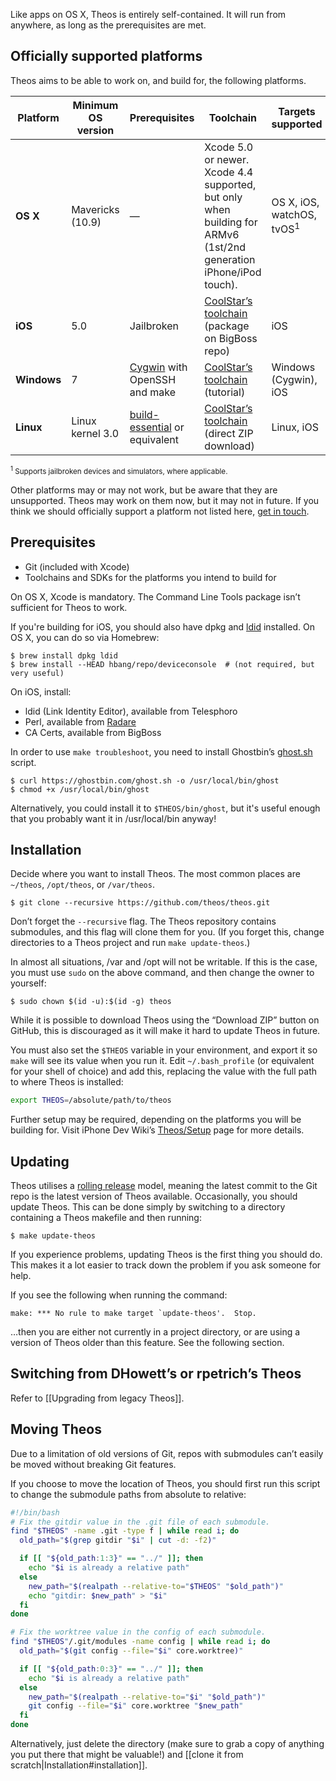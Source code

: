Like apps on OS X, Theos is entirely self-contained. It will run from anywhere, as long as the prerequisites are met.

## Officially supported platforms
Theos aims to be able to work on, and build for, the following platforms.

| Platform | Minimum OS version | Prerequisites | Toolchain | Targets supported
|----------|--------------------|---------------|-----------|-------------------|
| **OS X** | Mavericks (10.9) | — | Xcode 5.0 or newer. Xcode 4.4 supported, but only when building for ARMv6 (1st/2nd generation iPhone/iPod touch). | OS X, iOS, watchOS, tvOS<sup>1</sup> |
| **iOS** | 5.0 | Jailbroken | [CoolStar’s toolchain](http://moreinfo.thebigboss.org/moreinfo/depiction.php?file=iostoolchainDp) (package on BigBoss repo) | iOS |
| **Windows** | 7 | [Cygwin](https://cygwin.com/) with OpenSSH and make | [CoolStar’s toolchain](http://sharedinstance.net/2013/12/build-on-windows/) (tutorial) | Windows (Cygwin), iOS |
| **Linux** | Linux kernel 3.0 | [build-essential](https://packages.debian.org/sid/build-essential) or equivalent | [CoolStar’s toolchain](https://developer.angelxwind.net/Linux/ios-toolchain_clang%2bllvm%2bld64_latest_linux_x86_64.zip) (direct ZIP download) | Linux, iOS |

<sup><sup>1</sup> Supports jailbroken devices and simulators, where applicable.</sup>

Other platforms may or may not work, but be aware that they are unsupported. Theos may work on them now, but it may not in future. If you think we should officially support a platform not listed here, [get in touch](https://github.com/theos/theos/issues/new).

## Prerequisites
* Git (included with Xcode)
* Toolchains and SDKs for the platforms you intend to build for

On OS X, Xcode is mandatory. The Command Line Tools package isn’t sufficient for Theos to work.

If you're building for iOS, you should also have dpkg and [ldid](http://iphonedevwiki.net/index.php/Ldid) installed. On OS X, you can do so via Homebrew:

```console
$ brew install dpkg ldid
$ brew install --HEAD hbang/repo/deviceconsole  # (not required, but very useful)
```

On iOS, install:

* ldid (Link Identity Editor), available from Telesphoro
* Perl, available from [Radare](http://cydia.radare.org/)
* CA Certs, available from BigBoss

In order to use `make troubleshoot`, you need to install Ghostbin’s [ghost.sh](https://ghostbin.com/ghost.sh) script.

```console
$ curl https://ghostbin.com/ghost.sh -o /usr/local/bin/ghost
$ chmod +x /usr/local/bin/ghost
```

Alternatively, you could install it to `$THEOS/bin/ghost`, but it's useful enough that you probably want it in /usr/local/bin anyway!

## Installation
Decide where you want to install Theos. The most common places are `~/theos`, `/opt/theos`, or `/var/theos`.

```console
$ git clone --recursive https://github.com/theos/theos.git
```

Don’t forget the `--recursive` flag. The Theos repository contains submodules, and this flag will clone them for you. (If you forget this, change directories to a Theos project and run `make update-theos`.)

In almost all situations, /var and /opt will not be writable. If this is the case, you must use `sudo` on the above command, and then change the owner to yourself:

```console
$ sudo chown $(id -u):$(id -g) theos
```

While it is possible to download Theos using the “Download ZIP” button on GitHub, this is discouraged as it will make it hard to update Theos in future.

You must also set the `$THEOS` variable in your environment, and export it so `make` will see its value when you run it. Edit `~/.bash_profile` (or equivalent for your shell of choice) and add this, replacing the value with the full path to where Theos is installed:

```bash
export THEOS=/absolute/path/to/theos
```

Further setup may be required, depending on the platforms you will be building for. Visit iPhone Dev Wiki’s [Theos/Setup](http://iphonedevwiki.net/index.php/Theos/Setup) page for more details.

## Updating
Theos utilises a [rolling release](https://en.wikipedia.org/wiki/Rolling_release) model, meaning the latest commit to the Git repo is the latest version of Theos available. Occasionally, you should update Theos. This can be done simply by switching to a directory containing a Theos makefile and then running:

```console
$ make update-theos
```

If you experience problems, updating Theos is the first thing you should do. This makes it a lot easier to track down the problem if you ask someone for help.

If you see the following when running the command:

```
make: *** No rule to make target `update-theos'.  Stop.
```

…then you are either not currently in a project directory, or are using a version of Theos older than this feature. See the following section.

## Switching from DHowett’s or rpetrich’s Theos
Refer to [[Upgrading from legacy Theos]].

## Moving Theos
Due to a limitation of old versions of Git, repos with submodules can’t easily be moved without breaking Git features.

If you choose to move the location of Theos, you should first run this script to change the submodule paths from absolute to relative:

```bash
#!/bin/bash
# Fix the gitdir value in the .git file of each submodule.
find "$THEOS" -name .git -type f | while read i; do
  old_path="$(grep gitdir "$i" | cut -d: -f2)"

  if [[ "${old_path:1:3}" == "../" ]]; then
    echo "$i is already a relative path"
  else
    new_path="$(realpath --relative-to="$THEOS" "$old_path")"
    echo "gitdir: $new_path" > "$i"
  fi
done

# Fix the worktree value in the config of each submodule.
find "$THEOS"/.git/modules -name config | while read i; do
  old_path="$(git config --file="$i" core.worktree)"

  if [[ "${old_path:0:3}" == "../" ]]; then
    echo "$i is already a relative path"
  else
    new_path="$(realpath --relative-to="$i" "$old_path")"
    git config --file="$i" core.worktree "$new_path"
  fi
done
```

Alternatively, just delete the directory (make sure to grab a copy of anything you put there that might be valuable!) and [[clone it from scratch|Installation#installation]].